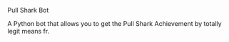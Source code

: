 Pull Shark Bot

A Python bot that allows you to get the Pull Shark Achievement by totally legit means fr.

